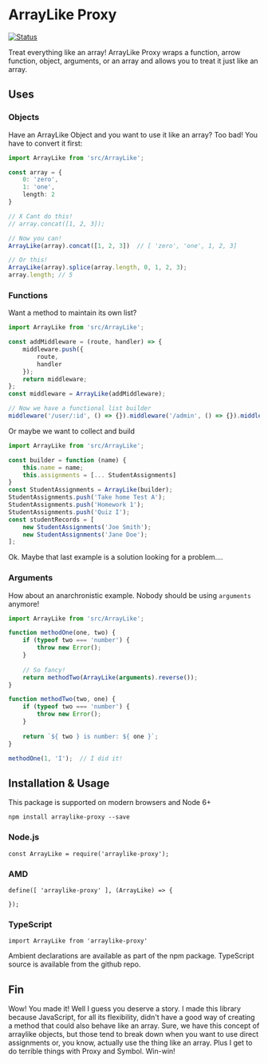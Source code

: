 # ArrayLike Proxy

[![Status](https://travis-ci.org/devpaul/arraylike-proxy.svg?branch=master)](https://travis-ci.org/devpaul/arraylike-proxy)

Treat everything like an array! ArrayLike Proxy wraps a function, arrow function, object, arguments, or an array
 and allows you to treat it just like an array.

## Uses

### Objects

Have an ArrayLike Object and you want to use it like an array? Too bad! You have to convert it first:

```ts
import ArrayLike from 'src/ArrayLike';

const array = {
    0: 'zero',
    1: 'one',
    length: 2
}

// X Cant do this!
// array.concat([1, 2, 3]);

// Now you can!
ArrayLike(array).concat([1, 2, 3])  // [ 'zero', 'one', 1, 2, 3]

// Or this!
ArrayLike(array).splice(array.length, 0, 1, 2, 3);
array.length; // 5
```

### Functions

Want a method to maintain its own list?

```ts
import ArrayLike from 'src/ArrayLike';

const addMiddleware = (route, handler) => {
	middleware.push({
		route,
		handler
	});
	return middleware;
};
const middleware = ArrayLike(addMiddleware);

// Now we have a functional list builder
middleware('/user/:id', () => {}).middleware('/admin', () => {}).middleware('/', () => {});
```

Or maybe we want to collect and build

```ts
import ArrayLike from 'src/ArrayLike';

const builder = function (name) {
	this.name = name;
	this.assignments = [... StudentAssignments]
}
const StudentAssignments = ArrayLike(builder);
StudentAssignments.push('Take home Test A');
StudentAssignments.push('Homework 1');
StudentAssignments.push('Quiz I');
const studentRecords = [
	new StudentAssignments('Joe Smith');
	new StudentAssignments('Jane Doe');
];
```

Ok. Maybe that last example is a solution looking for a problem....

### Arguments

How about an anarchronistic example. Nobody should be using `arguments` anymore!

```ts
import ArrayLike from 'src/ArrayLike';

function methodOne(one, two) {
	if (typeof two === 'number') {
		throw new Error();
	}
	
	// So fancy!
	return methodTwo(ArrayLike(arguments).reverse());
}

function methodTwo(two, one) {
	if (typeof two === 'number') {
		throw new Error();
	}
	
	return `${ two } is number: ${ one }`;
}

methodOne(1, 'I');  // I did it!
```

## Installation & Usage

This package is supported on modern browsers and Node 6+

`npm install arraylike-proxy --save`

### Node.js

`const ArrayLike = require('arraylike-proxy');`

### AMD

```
define([ 'arraylike-proxy' ], (ArrayLike) => {
	
});
```

### TypeScript

`import ArrayLike from 'arraylike-proxy'`

Ambient declarations are available as part of the npm package. TypeScript source is available from the github repo.

## Fin

Wow! You made it! Well I guess you deserve a story. I made this library because JavaScript, for all its flexibility,
	didn't have a good way of creating a method that could also behave like an array. Sure, we have this concept
	of arraylike objects, but those tend to break down when you want to use direct assignments or, you know, actually
	use the thing like an array. Plus I get to do terrible things with Proxy and Symbol. Win-win!
